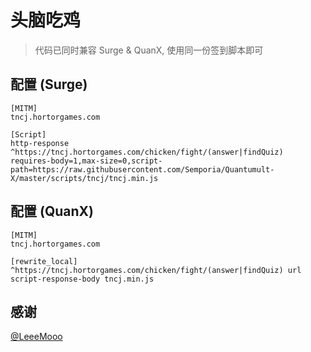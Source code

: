 # 头脑吃鸡

> 代码已同时兼容 Surge & QuanX, 使用同一份签到脚本即可

## 配置 (Surge)

```properties
[MITM]
tncj.hortorgames.com

[Script]
http-response ^https://tncj.hortorgames.com/chicken/fight/(answer|findQuiz) requires-body=1,max-size=0,script-path=https://raw.githubusercontent.com/Semporia/Quantumult-X/master/scripts/tncj/tncj.min.js
```

## 配置 (QuanX)

```properties
[MITM]
tncj.hortorgames.com

[rewrite_local]
^https://tncj.hortorgames.com/chicken/fight/(answer|findQuiz) url script-response-body tncj.min.js

```

## 感谢

[@LeeeMooo](https://github.com/LeeeMooo)
